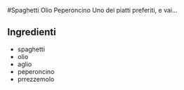 #Spaghetti Olio Peperoncino
Uno dei piatti preferiti, e vai...

## Ingredienti
* spaghetti
* olio
* aglio
* peperoncino
* prrezzemolo
  
